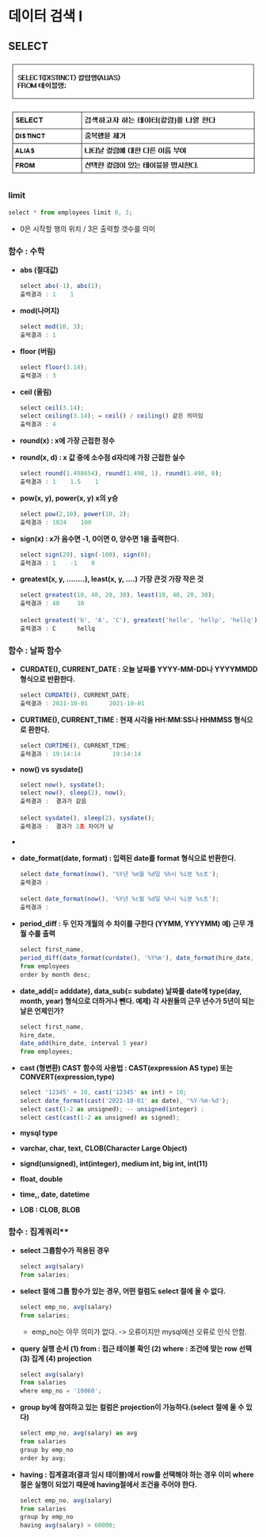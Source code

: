 # 데이터 검색 Ⅰ

## SELECT

![Untitled](SearchDataImg/Untitled.png)

### limit

```jsx
select * from employees limit 0, 3;
```

- 0은 시작할 행의 위치 / 3은 출력할 갯수를 의미

  

### 함수 : 수학

- **abs (절대값)**
  
    ```jsx
    select abs(-1), abs(1);
    출력결과 : 1    1
    ```
    
- **mod(나머지)**
  
    ```jsx
    select mod(10, 3);
    출력결과 : 1
    ```
    
- **floor (버림)**
  
    ```jsx
    select floor(3.14);
    출력결과 : 3
    ```
    
- **ceil (올림)**
  
    ```jsx
    select ceil(3.14);
    select ceiling(3.14); → ceil() / ceiling() 같은 의미임
    출력결과 : 4
    ```
    
- **round(x) : x에 가장 근접한 정수**
- **round(x, d) : x 값 중에 소수점 d자리에 가장 근접한 실수**
  
    ```jsx
    select round(1.498654), round(1.498, 1), round(1.498, 0);
    출력결과 : 1    1.5    1
    ```
    
- **pow(x, y), power(x, y) x의 y승**
  
    ```jsx
    select pow(2,10), power(10, 2);
    출력결과 : 1024    100
    ```
    
- **sign(x) : x가 음수면 -1, 0이면 0, 양수면 1을 출력한다.**
  
    ```jsx
    select sign(20), sign(-100), sign(0);
    출력결과 : 1    -1    0
    ```
    
- **greatest(x, y, ........), least(x, y, ....)**
 **가장 큰것                 가장 작은 것**
   
    ```jsx
    select greatest(10, 40, 20, 30), least(10, 40, 20, 30);
    출력결과 : 40     10
    
    select greatest('b', 'A', 'C'), greatest('hello', 'hellp', 'hellq');
    출력결과 : C      hellq
    ```
   



### 함수 : 날짜 함수

- **CURDATE(), CURRENT_DATE : 오늘 날짜를 YYYY-MM-DD나 YYYYMMDD 형식으로 반환한다.**
  
    ```jsx
    select CURDATE(), CURRENT_DATE;
    출력결과 : 2021-10-01	   2021-10-01
    ```
    


- **CURTIME(), CURRENT_TIME : 현재 시각을 HH:MM:SS나 HHMMSS 형식으로 환한다.**
  
    ```jsx
    select CURTIME(), CURRENT_TIME;
    출력결과 : 19:14:14     	19:14:14
    ```
    


- **now() vs sysdate()**
  
    ```jsx
    select now(), sysdate();
    select now(), sleep(2), now();
    출력결과 :  결과가 같음
    
    select sysdate(), sleep(2), sysdate();
    출력결과 :  결과가 2초 차이가 남
    ```
    
- 
  
- **date_format(date, format) : 입력된 date를 format 형식으로 반환한다.**
  
    ```jsx
    select date_format(now(), '%Y년 %m월 %d일 %h시 %i분 %s초');
    출력결과 : 
    
    select date_format(now(), '%Y년 %c월 %d일 %h시 %i분 %s초');
    출력결과 : 
    ```
    


- **period_diff : 두 인자 개월의 수 차이를 구한다 (YYMM, YYYYMM)
  예) 근무 개월 수를 출력**

    ```jsx
    select first_name,
    period_diff(date_format(curdate(), '%Y%m'), date_format(hire_date, '%Y%m')) as month
    from employees
    order by month desc;
    ```

  

- **date_add(= adddate), data_sub(= subdate)
  날짜를 date에 type(day, month, year) 형식으로 더하거나 뺀다.
  예제) 각 사원들의 근무 년수가 5년이 되는 날은 언제인가?**

    ```jsx
    select first_name,
    hire_date,
    date_add(hire_date, interval 5 year)
    from employees;
    ```

  

- **cast (형변환)
  CAST 함수의 사용법 : CAST(expression AS type) 또는 CONVERT(expression,type)**
  
    ```jsx
    select '12345' + 10, cast('12345' as int) + 10;
    select date_format(cast('2021-10-01' as date), '%Y-%m-%d');
    select cast(1-2 as unsigned); -- unsigned(integer) :
    select cast(cast(1-2 as unsigned) as signed);
    ```
  
- **mysql type**

- **varchar, char, text, CLOB(Character Large Object)**

- **signd(unsigned), int(integer), medium int, big int, int(11)**

- **float, double**

- **time,, date, datetime**

- **LOB : CLOB, BLOB**



### 함수 : 집계쿼리**

- **select 그룹함수가 적용된 경우**
  
    ```jsx
    select avg(salary)
    from salaries;
    ```
    


- **select 절에 그룹 함수가 있는 경우, 어떤 컬럼도 select 절에 올 수 없다.**
  
    ```jsx
    select emp_no, avg(salary)
    from salaries;
    ```
    
    - emp_no는 아무 의미가 없다. -> 오류이지만 mysql에선 오류로 인식 안함.

  

- **query 실행 순서
 (1) from : 접근 테이블 확인
    (2) where : 조건에 맞는 row 선택
    (3) 집계
    (4) projection**
   
    ```jsx
    select avg(salary)
    from salaries
    where emp_no = '10060';
    ```
   
   
   
- **group by에 참여하고 있는 컬럼은 projection이 가능하다.(select 절에 올 수 있다)**
  
    ```jsx
    select emp_no, avg(salary) as avg
    from salaries
    group by emp_no
    order by avg;
    ```
    


- **having :
 집계결과(결과 임시 테이블)에서 row를 선택해야 하는 경우
    이미 where절은 실행이 되었기 때문에 having절에서 조건을 주어야 한다.**
   
    ```jsx
    select emp_no, avg(salary)
    from salaries
    group by emp_no
    having avg(salary) > 60000;
    ```